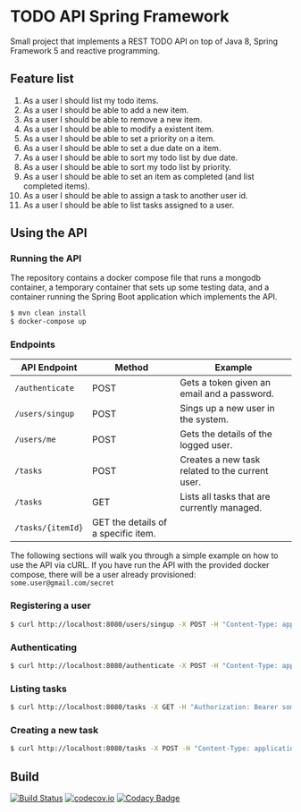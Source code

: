 # TODO API Spring Framework
Small project that implements a REST TODO API on top of Java 8, Spring Framework 5 and reactive programming. 

## Feature list

1. As a user I should list my todo items.
2. As a user I should be able to add a new item.
3. As a user I should be able to remove a new item.
4. As a user I should be able to modify a existent item.
5. As a user I should be able to set a priority on a item.
6. As a user I should be able to set a due date on a item.
7. As a user I should be able to sort my todo list by due date.
8. As a user I should be able to sort my todo list by priority.
9. As a user I should be able to set an item as completed (and list completed items).
10. As a user I should be able to assign a task to another user id.
11. As a user I should be able to list tasks assigned to a user.

## Using the API

### Running the API

The repository contains a docker compose file that runs a mongodb container, a temporary container that 
sets up some testing data, and a container running the Spring Boot application which implements the API.

```bash
$ mvn clean install
$ docker-compose up
```

### Endpoints

| API Endpoint | Method | Example |
| ------------ | -------------- | ------- |
| `/authenticate` | POST | Gets a token given an email and a password. |
| `/users/singup` | POST | Sings up a new user in the system. |
| `/users/me` | POST | Gets the details of the logged user. |
| `/tasks` | POST | Creates a new task related to the current user. |
| `/tasks` | GET | Lists all tasks that are currently managed. |
| `/tasks/{itemId}` | GET  the details of a specific item. |

The following sections will walk you through a simple example on how to use the API via cURL. If you have run the API with the provided docker compose, there will be a user already provisioned: ```some.user@gmail.com/secret```

### Registering a user

```bash
$ curl http://localhost:8080/users/singup -X POST -H "Content-Type: application/json" -H -d '{"email":"some@email.com", "password":"somepass", "firstName":"Some", "lastName": "User"}'
```

### Authenticating

```bash
$ curl http://localhost:8080/authenticate -X POST -H "Content-Type: application/json" -H -d '{"email":"some.user@gmail.com", "password":"secret"}'
```

### Listing tasks

```bash
$ curl http://localhost:8080/tasks -X GET -H "Authorization: Bearer someToken"
```

### Creating a new task

```bash
$ curl http://localhost:8080/tasks -X POST -H "Content-Type: application/json" -H "Authorization: Bearer someToken" -d '{"summary":"Some task"}'
```

## Build
[![Build Status](https://secure.travis-ci.org/armandorvila/todo-api-spring.png)](http://travis-ci.org/armandorvila/todo-api-spring)  [![codecov.io](https://codecov.io/github/armandorvila/todo-api-spring/coverage.svg)](https://codecov.io/github/armandorvila/todo-api-spring) [![Codacy Badge](https://api.codacy.com/project/badge/Grade/62c434b415f444e48bbed29f83b57a1f)](https://www.codacy.com/app/armandorvila/todo-api-spring?utm_source=github.com&amp;utm_medium=referral&amp;utm_content=armandorvila/todo-api-spring&amp;utm_campaign=Badge_Grade)
